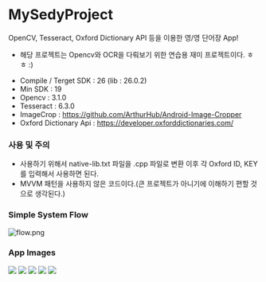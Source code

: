 # MySedyProject
OpenCV, Tesseract, Oxford Dictionary API 등을 이용한 영/영 단어장 App!
- 해당 프로젝트는 Opencv와 OCR을 다뤄보기 위한 연습용 재미 프로젝트이다. ㅎㅎ :)

* Compile / Terget SDK : 26 (lib : 26.0.2)
* Min SDK : 19
* Opencv : 3.1.0
* Tesseract : 6.3.0
* ImageCrop : https://github.com/ArthurHub/Android-Image-Cropper
* Oxford Dictionary Api : https://developer.oxforddictionaries.com/

### 사용 및 주의
- 사용하기 위해서 native-lib.txt 파일을 .cpp 파일로 변환 이후 각 Oxford ID, KEY를 입력해서 사용하면 된다.
- MVVM 패턴을 사용하지 않은 코드이다.(큰 프로젝트가 아니기에 이해하기 편할 것으로 생각된다.)

### Simple System Flow
![flow.png](./images/flow.png)

### App Images
![](./images/Screenshot_20190222-180740_MySedyProject.jpg)
![](./images/Screenshot_20190222-180744_MySedyProject.jpg)
![](./images/Screenshot_20190222-180810_MySedyProject.jpg)
![](./images/Screenshot_20190222-181048_MySedyProject.jpg)
![](./images/Screenshot_20190222-181057_MySedyProject.jpg)
